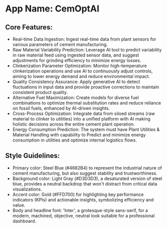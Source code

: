 # **App Name**: CemOptAI

## Core Features:

- Real-time Data Ingestion: Ingest real-time data from plant sensors for various parameters of cement manufacturing.
- Raw Material Variability Prediction: Leverage AI tool to predict variability in raw material feed using ingested sensor data, and suggest adjustments for grinding efficiency to minimize energy losses.
- Clinkerization Parameter Optimization: Monitor high-temperature clinkerization operations and use AI to continuously adjust controls, aiming to lower energy demand and reduce environmental impact.
- Quality Consistency Assurance: Apply generative AI to detect fluctuations in input data and provide proactive corrections to maintain consistent product quality.
- Alternative Fuel Maximization: Create models for diverse fuel combinations to optimize thermal substitution rates and reduce reliance on fossil fuels, enhanced by AI-driven insights.
- Cross-Process Optimization: Integrate data from siloed streams (raw material to clinker to utilities) into a unified platform with AI making holistic decisions across the entire cement plant operation.
- Energy Consumption Prediction: The system must have Plant Utilities & Material Handling with capability to Predict and minimize energy consumption in utilities and optimize internal logistics flows.

## Style Guidelines:

- Primary color: Steel Blue (#4682B4) to represent the industrial nature of cement manufacturing, but also suggest stability and trustworthiness.
- Background color: Light Gray (#D3D3D3), a desaturated version of steel blue, provides a neutral backdrop that won't distract from critical data visualizations.
- Accent color: Gold (#FFD700) for highlighting key performance indicators (KPIs) and actionable insights, symbolizing efficiency and value.
- Body and headline font: 'Inter', a grotesque-style sans-serif, for a modern, machined, objective, neutral look suitable for a professional dashboard.